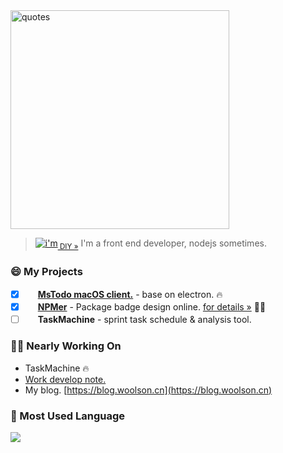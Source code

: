 <!--
**woolson/woolson** is a ✨ _special_ ✨ repository because its `README.md` (this file) appears on your GitHub profile.

Here are some ideas to get you started:

- 🔭 I’m currently working on ...
- 🌱 I’m currently learning ...
- 👯 I’m looking to collaborate on ...
- 🤔 I’m looking for help with ...
- 💬 Ask me about ...
- 📫 How to reach me: ...
- 😄 Pronouns: ...
- ⚡ Fun fact: ...
-->

<img src="https://woolson.github.io/npmer-badge/img/quotes.svg" title="quotes" width="350" />

> [![i'm](https://woolson.github.io/npmer-badge/badge/ilcr-none-none-I'm%20developer!-ffffff-46bc99-I%20love%20it.-444-e2e8e6-r-f-f.svg)](https://npmer.woolson.cn/)<sub><a href="https://npmer.woolson.cn/" target="_blank">&nbsp;DIY &raquo;</a></sub>   I'm a front end developer, nodejs sometimes.

### 😄 My Projects 

- [x] <img src="https://todo.microsoft.com/favicon.ico" width="16" height="16" /> **[MsTodo macOS client.](https://blog.woolson.cn/tools/todo-for-macos.html)** - base on electron. 🔥
- [x] <img src="https://npmer.woolson.cn/icons/favicon.ico" width="16" height="16" /> **[NPMer](https://npmer.woolson.cn/)** - Package badge design online. [for details »](https://blog.woolson.cn/tools/npmer.html) 👍🏼
- [ ] <img src="https://woolson.cn/task-machine/favicon.svg" width="16" height="16" /> **TaskMachine** - sprint task schedule & analysis tool.

### ✊🏼 Nearly Working On

- TaskMachine 🔥
- [Work develop note. ](https://github.com/woolson/woolson/issues)
- My blog. [https://blog.woolson.cn](https://blog.woolson.cn)

### 🌱 Most Used Language

![](https://github-readme-stats.vercel.app/api/top-langs/?username=woolson&layout=compact&count_private=true&hide_title=true)
